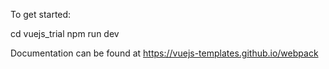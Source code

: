To get started:

cd vuejs_trial
npm run dev

Documentation can be found at https://vuejs-templates.github.io/webpack

